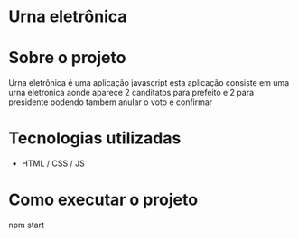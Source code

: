 # Urna eletrônica

# Sobre o projeto



Urna eletrônica é uma aplicação javascript esta aplicação consiste em uma urna eletronica aonde aparece 2 canditatos para prefeito e 2 para presidente podendo tambem anular o voto e confirmar


# Tecnologias utilizadas

- HTML / CSS / JS 

# Como executar o projeto

npm start
